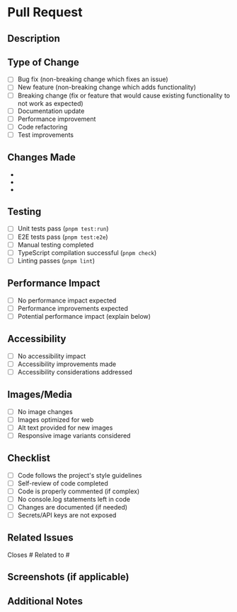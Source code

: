 # Pull Request

## Description

<!-- Briefly describe the changes in this PR -->

## Type of Change

<!-- Mark the relevant option with an "x" -->

- [ ] Bug fix (non-breaking change which fixes an issue)
- [ ] New feature (non-breaking change which adds functionality)
- [ ] Breaking change (fix or feature that would cause existing functionality to not work as expected)
- [ ] Documentation update
- [ ] Performance improvement
- [ ] Code refactoring
- [ ] Test improvements

## Changes Made

<!-- List the specific changes made -->

-
-
-

## Testing

<!-- Describe how you tested these changes -->

- [ ] Unit tests pass (`pnpm test:run`)
- [ ] E2E tests pass (`pnpm test:e2e`)
- [ ] Manual testing completed
- [ ] TypeScript compilation successful (`pnpm check`)
- [ ] Linting passes (`pnpm lint`)

## Performance Impact

<!-- For changes that might affect performance -->

- [ ] No performance impact expected
- [ ] Performance improvements expected
- [ ] Potential performance impact (explain below)

## Accessibility

<!-- For UI changes -->

- [ ] No accessibility impact
- [ ] Accessibility improvements made
- [ ] Accessibility considerations addressed

## Images/Media

<!-- For changes affecting images or media -->

- [ ] No image changes
- [ ] Images optimized for web
- [ ] Alt text provided for new images
- [ ] Responsive image variants considered

## Checklist

- [ ] Code follows the project's style guidelines
- [ ] Self-review of code completed
- [ ] Code is properly commented (if complex)
- [ ] No console.log statements left in code
- [ ] Changes are documented (if needed)
- [ ] Secrets/API keys are not exposed

## Related Issues

<!-- Link any related issues -->

Closes #
Related to #

## Screenshots (if applicable)

<!-- Add screenshots for UI changes -->

## Additional Notes

<!-- Any additional information, deployment notes, etc. -->
